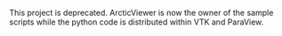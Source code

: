 This project is deprecated. ArcticViewer is now the owner of the sample scripts while the python code is distributed within VTK and ParaView.
